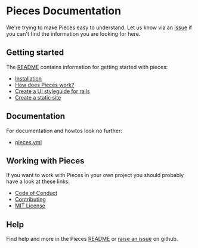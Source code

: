 # Pieces Documentation

We're trying to make Pieces easy to understand. Let us know via an [issue][issue]
if you can't find the information you are looking for here.

## Getting started

The [README][README] contains information for getting started with pieces:

 - [Installation](https://github.com/drpheltright/pieces/blob/master/README.md#installation)
 - [How does Pieces work?](https://github.com/drpheltright/pieces/blob/master/README.md#how-it-works)
 - [Create a UI styleguide for rails](https://github.com/drpheltright/pieces/blob/master/README.md#using-with-rails)
 - [Create a static site](https://github.com/drpheltright/pieces/blob/master/README.md#create-static-site)

## Documentation

For documentation and howtos look no further:

 - [pieces.yml](https://github.com/drpheltright/pieces/blob/master/docs/pieces.yml.md)

## Working with Pieces

If you want to work with Pieces in your own project you should probably have a
look at these links:

 - [Code of Conduct](https://github.com/drpheltright/pieces/blob/master/docs/code_of_conduct.md)
 - [Contributing](https://github.com/drpheltright/pieces/blob/master/docs/contributing.md)
 - [MIT License](https://github.com/drpheltright/pieces/blob/master/docs/license.md)

## Help

Find help and more in the Pieces [README][README] or [raise an issue][issue] on
github.

[README]: https://github.com/drpheltright/pieces/blob/master/README.md
[issue]: https://github.com/drpheltright/pieces/issues
